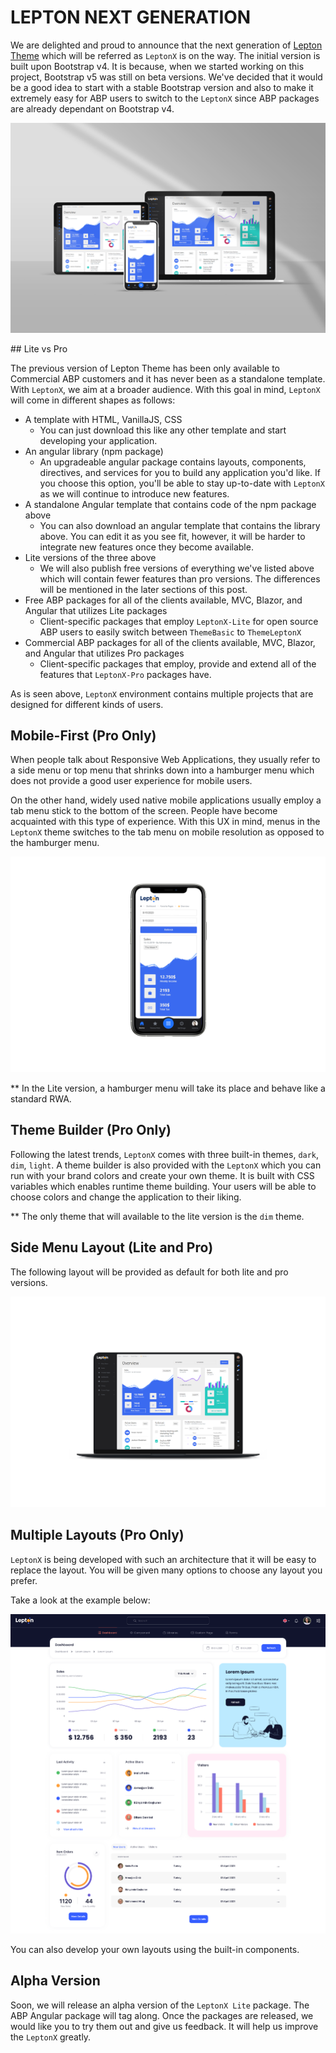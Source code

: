 # LEPTON NEXT GENERATION

We are delighted and proud to announce that the next generation of [Lepton Theme](https://leptontheme.com/) which will be referred as `LeptonX` is on the way. The initial version is built upon Bootstrap v4. It is because, when we started working on this project, Bootstrap v5 was still on beta versions. We've decided that it would be a good idea to start with a stable Bootstrap version and also to make it extremely easy for ABP users to switch to the `LeptonX` since ABP packages are already dependant on Bootstrap v4.

![An image showing a tablet, a mobile, and a laptop device with LeptonX theme on their screens](./all-devices.png)

## Lite vs Pro

The previous version of Lepton Theme has been only available to Commercial ABP customers and it has never been as a standalone template. With `LeptonX`, we aim at a broader audience. With this goal in mind, `LeptonX` will come in different shapes as follows:
- A template with HTML, VanillaJS, CSS
  - You can just download this like any other template and start developing your application.
- An angular library (npm package)
  - An upgradeable angular package contains layouts, components, directives, and services for you to build any application you'd like. If you choose this option, you'll be able to stay up-to-date with `LeptonX` as we will continue to introduce new features. 
- A standalone Angular template that contains code of the npm package above
  - You can also download an angular template that contains the library above. You can edit it as you see fit, however, it will be harder to integrate new features once they become available.
- Lite versions of the three above
  - We will also publish free versions of everything we've listed above which will contain fewer features than pro versions. The differences will be mentioned in the later sections of this post.
- Free ABP packages for all of the clients available, MVC, Blazor, and Angular that utilizes Lite packages
  - Client-specific packages that employ `LeptonX-Lite` for open source ABP users to easily switch between `ThemeBasic` to `ThemeLeptonX`
- Commercial ABP packages for all of the clients available, MVC, Blazor, and Angular that utilizes Pro packages
  - Client-specific packages that employ, provide and extend all of the features that `LeptonX-Pro` packages have.

As is seen above, `LeptonX` environment contains multiple projects that are designed for different kinds of users. 

## Mobile-First (Pro Only)

When people talk about Responsive Web Applications, they usually refer to a side menu or top menu that shrinks down into a hamburger menu which does not provide a good user experience for mobile users. 

On the other hand, widely used native mobile applications usually employ a tab menu stick to the bottom of the screen. People have become acquainted with this type of experience. With this UX in mind, menus in the `LeptonX` theme switches to the tab menu on mobile resolution as opposed to the hamburger menu. 

![An iPhone image showing LeptonX theme mobile application](./mobile1.png)

** In the Lite version, a hamburger menu will take its place and behave like a standard RWA.

## Theme Builder (Pro Only)

Following the latest trends, `LeptonX` comes with three built-in themes, `dark`, `dim`, `light`.
A theme builder is also provided with the `LeptonX` which you can run with your brand colors and create your own theme.
It is built with CSS variables which enables runtime theme building. Your users will be able to choose colors and change the application to their liking. 

** The only theme that will available to the lite version is the `dim` theme.  

## Side Menu Layout (Lite and Pro)

The following layout will be provided as default for both lite and pro versions. 

![An image showing default layout for LeptonX lite and pro packages](./default-layout.png)

## Multiple Layouts (Pro Only)

`LeptonX` is being developed with such an architecture that it will be easy to replace the layout. You will be given many options to choose any layout you prefer.

Take a look at the example below:

![An image showing top menu layout](./top-menu-layout.png)

You can also develop your own layouts using the built-in components. 

## Alpha Version

Soon, we will release an alpha version of the `LeptonX Lite` package. The ABP Angular package will tag along. Once the packages are released, we would like you to try them out and give us feedback. It will help us improve the `LeptonX` greatly. 